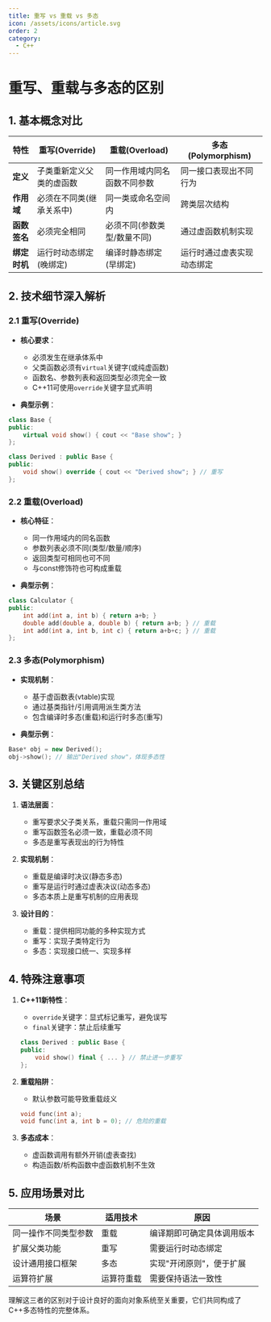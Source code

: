 ```yaml
---
title: 重写 vs 重载 vs 多态
icon: /assets/icons/article.svg
order: 2
category:
  - C++
---
```


# 重写、重载与多态的区别

## 1. 基本概念对比

| 特性       | 重写(Override)               | 重载(Overload)               | 多态(Polymorphism)           |
|------------|-----------------------------|-----------------------------|-----------------------------|
| **定义**    | 子类重新定义父类的虚函数      | 同一作用域内同名函数不同参数  | 同一接口表现出不同行为        |
| **作用域**  | 必须在不同类(继承关系中)      | 同一类或命名空间内            | 跨类层次结构                  |
| **函数签名**| 必须完全相同                 | 必须不同(参数类型/数量不同)   | 通过虚函数机制实现            |
| **绑定时机**| 运行时动态绑定(晚绑定)        | 编译时静态绑定(早绑定)        | 运行时通过虚表实现动态绑定     |

## 2. 技术细节深入解析

### 2.1 重写(Override)

- **核心要求**：
  - 必须发生在继承体系中
  - 父类函数必须有`virtual`关键字(或纯虚函数)
  - 函数名、参数列表和返回类型必须完全一致
  - C++11可使用`override`关键字显式声明
  
- **典型示例**：

```cpp
class Base {
public:
    virtual void show() { cout << "Base show"; }
};

class Derived : public Base {
public:
    void show() override { cout << "Derived show"; } // 重写
};
```

### 2.2 重载(Overload)

- **核心特征**：
  - 同一作用域内的同名函数
  - 参数列表必须不同(类型/数量/顺序)
  - 返回类型可相同也可不同
  - 与const修饰符也可构成重载
  
- **典型示例**：

```cpp
class Calculator {
public:
    int add(int a, int b) { return a+b; }
    double add(double a, double b) { return a+b; } // 重载
    int add(int a, int b, int c) { return a+b+c; } // 重载
};
```

### 2.3 多态(Polymorphism)

- **实现机制**：
  - 基于虚函数表(vtable)实现
  - 通过基类指针/引用调用派生类方法
  - 包含编译时多态(重载)和运行时多态(重写)

- **典型示例**：

```cpp
Base* obj = new Derived();
obj->show(); // 输出"Derived show"，体现多态性
```

## 3. 关键区别总结

1. **语法层面**：
   - 重写要求父子类关系，重载只需同一作用域
   - 重写函数签名必须一致，重载必须不同
   - 多态是重写表现出的行为特性

2. **实现机制**：
   - 重载是编译时决议(静态多态)
   - 重写是运行时通过虚表决议(动态多态)
   - 多态本质上是重写机制的应用表现

3. **设计目的**：
   - 重载：提供相同功能的多种实现方式
   - 重写：实现子类特定行为
   - 多态：实现接口统一、实现多样

## 4. 特殊注意事项

1. **C++11新特性**：
   - `override`关键字：显式标记重写，避免误写
   - `final`关键字：禁止后续重写

   ```cpp
   class Derived : public Base {
   public:
       void show() final { ... } // 禁止进一步重写
   };
   ```

2. **重载陷阱**：
   - 默认参数可能导致重载歧义

   ```cpp
   void func(int a);
   void func(int a, int b = 0); // 危险的重载
   ```

3. **多态成本**：
   - 虚函数调用有额外开销(虚表查找)
   - 构造函数/析构函数中虚函数机制不生效

## 5. 应用场景对比

| 场景               | 适用技术          | 原因                           |
|--------------------|------------------|-------------------------------|
| 同一操作不同类型参数 | 重载             | 编译期即可确定具体调用版本      |
| 扩展父类功能        | 重写             | 需要运行时动态绑定              |
| 设计通用接口框架    | 多态             | 实现"开闭原则"，便于扩展        |
| 运算符扩展          | 运算符重载        | 需要保持语法一致性              |

理解这三者的区别对于设计良好的面向对象系统至关重要，它们共同构成了C++多态特性的完整体系。

